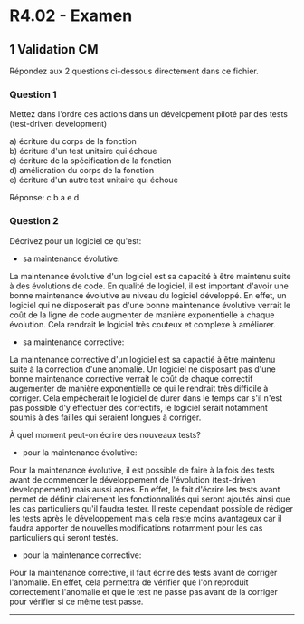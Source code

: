 # R4.02 - Examen

## 1 Validation CM

Répondez aux 2 questions ci-dessous directement dans ce fichier.

### Question 1
Mettez dans l'ordre ces actions dans un dévelopement piloté par des tests (test-driven development)

a) écriture du corps de la fonction  
b) écriture d'un test unitaire qui échoue  
c) écriture de la spécification de la fonction  
d) amélioration du corps de la fonction  
e) écriture d'un autre test unitaire qui échoue 

Réponse: c b a e d

### Question 2
Décrivez pour un logiciel ce qu'est:

* sa maintenance évolutive:

La maintenance évolutive d'un logiciel est sa capacité à être maintenu suite à
des évolutions de code. En qualité de logiciel, il est important d'avoir une 
bonne maintenance évolutive au niveau du logiciel développé. En effet, un 
logiciel qui ne disposerait pas d'une bonne maintenance évolutive verrait
le coût de la ligne de code augmenter de manière exponentielle à chaque évolution.
Cela rendrait le logiciel très couteux et complexe à améliorer.

* sa maintenance corrective:  

La maintenance corrective d'un logiciel est sa capactié à être maintenu suite à
la correction d'une anomalie. Un logiciel ne disposant pas d'une bonne 
maintenance corrective verrait le coût de chaque correctif augementer de manière
 exponentielle ce qui le rendrait très difficile à corriger. Cela empêcherait le 
 logiciel de durer dans le temps car s'il n'est pas possible d'y effectuer des
 correctifs, le logiciel serait notamment soumis à des failles qui seraient 
 longues à corriger.


À quel moment peut-on écrire des nouveaux tests?

* pour la maintenance évolutive:

Pour la maintenance évolutive, il est possible de faire à la fois des tests avant
de commencer le développement de l'évolution (test-driven developpement) mais aussi
après. En effet, le fait d'écrire les tests avant permet de définir clairement
les fonctionnalités qui seront ajoutés ainsi que les cas particuliers qu'il faudra tester.
Il reste cependant possible de rédiger les tests après le développement mais cela reste moins
avantageux car il faudra apporter de nouvelles modifications notamment pour les cas particuliers
qui seront testés.

* pour la maintenance corrective:

Pour la maintenance corrective, il faut écrire des tests avant de corriger 
l'anomalie. En effet, cela permettra de vérifier que l'on reproduit correctement
l'anomalie et que le test ne passe pas avant de la corriger pour vérifier si
ce même test passe.



---
